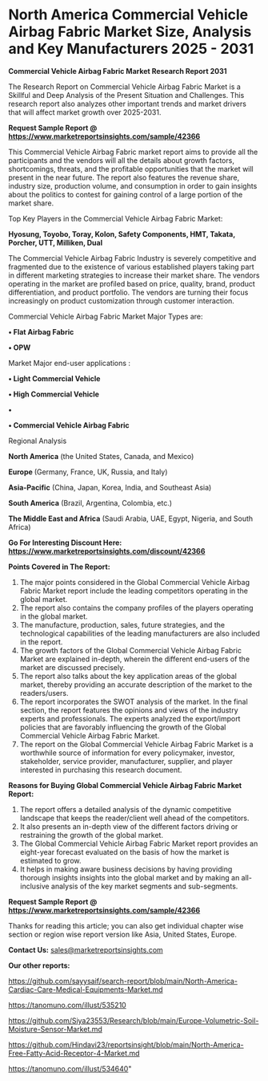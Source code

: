 # North America Commercial Vehicle Airbag Fabric Market Size, Analysis and Key Manufacturers 2025 - 2031

<strong>Commercial Vehicle Airbag Fabric Market Research Report 2031</strong>

The Research Report on Commercial Vehicle Airbag Fabric Market is a Skillful and Deep Analysis of the Present Situation and Challenges. This research report also analyzes other important trends and market drivers that will affect market growth over 2025-2031.

<strong>Request Sample Report @ <a href=https://www.marketreportsinsights.com/sample/42366>https://www.marketreportsinsights.com/sample/42366</a></strong>

This Commercial Vehicle Airbag Fabric market report aims to provide all the participants and the vendors will all the details about growth factors, shortcomings, threats, and the profitable opportunities that the market will present in the near future. The report also features the revenue share, industry size, production volume, and consumption in order to gain insights about the politics to contest for gaining control of a large portion of the market share.

Top Key Players in the Commercial Vehicle Airbag Fabric Market:

<strong>Hyosung, Toyobo, Toray, Kolon, Safety Components, HMT, Takata, Porcher, UTT, Milliken, Dual</strong>

The Commercial Vehicle Airbag Fabric Industry is severely competitive and fragmented due to the existence of various established players taking part in different marketing strategies to increase their market share. The vendors operating in the market are profiled based on price, quality, brand, product differentiation, and product portfolio. The vendors are turning their focus increasingly on product customization through customer interaction.

Commercial Vehicle Airbag Fabric Market Major Types are:

<strong>•  Flat Airbag Fabric

•  OPW</strong>

Market Major end-user applications :

<strong>•  Light Commercial Vehicle

•  High Commercial Vehicle

•  

•  Commercial Vehicle Airbag Fabric</strong>

Regional Analysis

</u><strong><b>North America</b></strong> (the United States, Canada, and Mexico)

<strong><b>Europe </b></strong>(Germany, France, UK, Russia, and Italy)

<strong><b>Asia-Pacific</b></strong> (China, Japan, Korea, India, and Southeast Asia)

<strong><b>South America</b></strong> (Brazil, Argentina, Colombia, etc.)

<strong><b>The Middle East and Africa</b></strong> (Saudi Arabia, UAE, Egypt, Nigeria, and South Africa)

<strong>Go For Interesting Discount Here: <a href=https://www.marketreportsinsights.com/discount/42366>https://www.marketreportsinsights.com/discount/42366</a></strong>

<strong>Points Covered in The Report:</strong>
<ol>
  <li>The major points considered in the Global Commercial Vehicle Airbag Fabric Market report include the leading competitors operating in the global market.</li>
  <li>The report also contains the company profiles of the players operating in the global market.</li>
  <li>The manufacture, production, sales, future strategies, and the technological capabilities of the leading manufacturers are also included in the report.</li>
  <li>The growth factors of the Global Commercial Vehicle Airbag Fabric Market are explained in-depth, wherein the different end-users of the market are discussed precisely.</li>
  <li>The report also talks about the key application areas of the global market, thereby providing an accurate description of the market to the readers/users.</li>
  <li>The report incorporates the SWOT analysis of the market. In the final section, the report features the opinions and views of the industry experts and professionals. The experts analyzed the export/import policies that are favorably influencing the growth of the Global Commercial Vehicle Airbag Fabric Market.</li>
  <li>The report on the Global Commercial Vehicle Airbag Fabric Market is a worthwhile source of information for every policymaker, investor, stakeholder, service provider, manufacturer, supplier, and player interested in purchasing this research document.</li>
</ol>
<strong>Reasons for Buying Global Commercial Vehicle Airbag Fabric Market Report:</strong>

<ol>
  <li>The report offers a detailed analysis of the dynamic competitive landscape that keeps the reader/client well ahead of the competitors.</li>
  <li>It also presents an in-depth view of the different factors driving or restraining the growth of the global market.</li>
  <li>The Global Commercial Vehicle Airbag Fabric Market report provides an eight-year forecast evaluated on the basis of how the market is estimated to grow.</li>
  <li>It helps in making aware business decisions by having providing thorough insights insights into the global market and by making an all-inclusive analysis of the key market segments and sub-segments.</li>
</ol>
<strong>Request Sample Report @ <a href=https://www.marketreportsinsights.com/sample/42366>https://www.marketreportsinsights.com/sample/42366</a></strong>


Thanks for reading this article; you can also get individual chapter wise section or region wise report version like Asia, United States, Europe.

<strong>Contact Us:</strong>
sales@marketreportsinsights.com

<strong>Our other reports:</strong>

<a href=https://github.com/sayysaif/search-report/blob/main/North-America-Cardiac-Care-Medical-Equipments-Market.md>https://github.com/sayysaif/search-report/blob/main/North-America-Cardiac-Care-Medical-Equipments-Market.md</a>

<a href=https://tanomuno.com/illust/535210>https://tanomuno.com/illust/535210</a>

<a href=https://github.com/Siya23553/Research/blob/main/Europe-Volumetric-Soil-Moisture-Sensor-Market.md>https://github.com/Siya23553/Research/blob/main/Europe-Volumetric-Soil-Moisture-Sensor-Market.md</a>

<a href=https://github.com/Hindavi23/reportsinsight/blob/main/North-America-Free-Fatty-Acid-Receptor-4-Market.md>https://github.com/Hindavi23/reportsinsight/blob/main/North-America-Free-Fatty-Acid-Receptor-4-Market.md</a>

<a href=https://tanomuno.com/illust/534640>https://tanomuno.com/illust/534640</a>"
